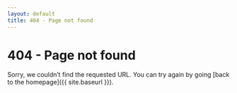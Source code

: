```yaml
---
layout: default
title: 404 - Page not found
---
```


# 404 - Page not found

Sorry, we couldn’t find the requested URL. You can try again by going [back to the homepage]({{ site.baseurl }}).
